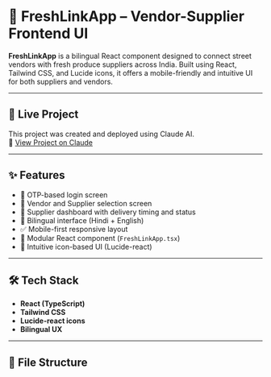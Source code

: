 # 🥬 FreshLinkApp – Vendor-Supplier Frontend UI

**FreshLinkApp** is a bilingual React component designed to connect street vendors with fresh produce suppliers across India. Built using React, Tailwind CSS, and Lucide icons, it offers a mobile-friendly and intuitive UI for both suppliers and vendors.

---

## 🚀 Live Project
This project was created and deployed using Claude AI.  
🔗 [View Project on Claude]( https://claude.ai/public/artifacts/c0569c1c-e219-4487-a1d6-a0e1d4415ca6  )  

---

## ✨ Features

- 🧾 OTP-based login screen
- 🧑 Vendor and Supplier selection screen
- 🛒 Supplier dashboard with delivery timing and status
- 🔄 Bilingual interface (Hindi + English)
- ✅ Mobile-first responsive layout
- 🧩 Modular React component (`FreshLinkApp.tsx`)
- 🧠 Intuitive icon-based UI (Lucide-react)

---

## 🛠️ Tech Stack

- **React (TypeScript)**
- **Tailwind CSS**
- **Lucide-react icons**
- **Bilingual UX**

---

## 📁 File Structure


